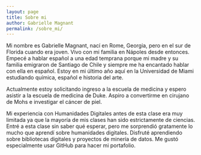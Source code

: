 ```yaml
---
layout: page
title: Sobre mi
author: Gabrielle Magnant
permalink: /sobre_mi/
---
```


Mi nombre es Gabrielle Magnant, nací en Rome, Georgia, pero en el sur de Florida cuando era joven. Vivo con mi familia en Nápoles desde entonces. Empecé a hablar español a una edad temprana porque mi madre y su familia emigraron de Santiago de Chile y siempre me ha encantado hablar con ella en español. Estoy en mi último año aquí en la Universidad de Miami estudiando química, español e historia del arte.

Actualmente estoy solicitando ingreso a la escuela de medicina y espero asistir a la escuela de medicina de Duke. Aspiro a convertirme en cirujano de Mohs e investigar el cáncer de piel.

Mi experiencia con Humanidades Digitales antes de esta clase era muy limitada ya que la mayoría de mis clases han sido estrictamente de ciencias. Entré a esta clase sin saber qué esperar, pero me sorprendió gratamente lo mucho que aprendí sobre humanidades digitales. Disfruté aprendiendo sobre bibliotecas digitales y proyectos de minería de datos. Me gustó especialmente usar GitHub para hacer mi portafolio.
